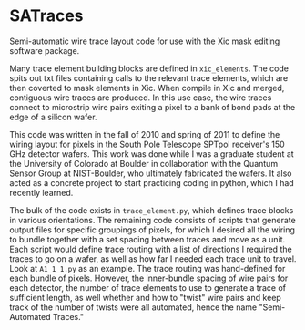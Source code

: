 # SATraces
Semi-automatic wire trace layout code for use with the Xic mask editing software package.

Many trace element building blocks are defined in `xic_elements`.  The code spits out txt files containing calls to the relevant trace elements, which are then coverted to mask elements in Xic.  When compile in Xic and merged, contiguous wire traces are produced.  In this use case, the wire traces connect to microstrip wire pairs exiting a pixel to a bank of bond pads at the edge of a silicon wafer.

This code was written in the fall of 2010 and spring of 2011 to define the wiring layout for pixels in the South Pole Telescope SPTpol receiver's 150 GHz detector wafers.  This work was done while I was a graduate student at the University of Colorado at Boulder in collaboration with the Quantum Sensor Group at NIST-Boulder, who ultimately fabricated the wafers.  It also acted as a concrete project to start practicing coding in python, which I had recently learned.

The bulk of the code exists in `trace_element.py`, which defines trace blocks in various orientations.  The remaining code consists of scripts that generate output files for specific groupings of pixels, for which I desired all the wiring to bundle together with a set spacing between traces and move as a unit.  Each script would define trace routing with a list of directions I required the traces to go on a wafer, as well as how far I needed each trace unit to travel.  Look at `A1_1_1.py` as an example.  The trace routing was hand-defined for each bundle of pixels.  However, the inner-bundle spacing of wire pairs for each detector, the number of trace elements to use to generate a trace of sufficient length, as well whether and how to "twist" wire pairs and keep track of the number of twists were all automated, hence the name "Semi-Automated Traces."

